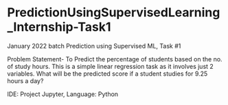 # PredictionUsingSupervisedLearning_Internship-Task1
January 2022 batch
Prediction using Supervised ML, Task #1

Problem Statement- To Predict the percentage of students based on the no. of study hours. This is a simple linear regression task as it involves just 2 variables.
What will be the predicted score if a student studies for 9.25 hours a day?

IDE: Project Jupyter, Language: Python
